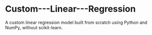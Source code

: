 # Custom---Linear---Regression
A custom linear regression model built from scratch using Python and NumPy, without scikit-learn.
